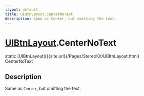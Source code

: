 ```yaml
---
layout: default
title: UIBtnLayout.CenterNoText
description: Same as Center, but omitting the text.
---
```

# [UIBtnLayout]({{site.url}}/Pages/StereoKit/UIBtnLayout.html).CenterNoText

<div class='signature' markdown='1'>
static [UIBtnLayout]({{site.url}}/Pages/StereoKit/UIBtnLayout.html) CenterNoText
</div>

## Description
Same as `Center`, but omitting the text.

